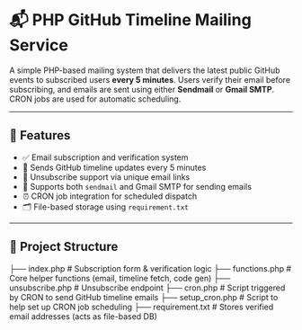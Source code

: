 # 📬 PHP GitHub Timeline Mailing Service

A simple PHP-based mailing system that delivers the latest public GitHub events to subscribed users **every 5 minutes**. Users verify their email before subscribing, and emails are sent using either **Sendmail** or **Gmail SMTP**. CRON jobs are used for automatic scheduling.

---

## 🚀 Features

- ✅ Email subscription and verification system
- 📩 Sends GitHub timeline updates every 5 minutes
- 🔐 Unsubscribe support via unique email links
- 📨 Supports both `sendmail` and Gmail SMTP for sending emails
- ⏰ CRON job integration for scheduled dispatch
- 🗂️ File-based storage using `requirement.txt`

---

## 📁 Project Structure
├── index.php # Subscription form & verification logic
├── functions.php # Core helper functions (email, timeline fetch, code gen)
├── unsubscribe.php # Unsubscribe endpoint
├── cron.php # Script triggered by CRON to send GitHub timeline emails
├── setup_cron.php # Script to help set up CRON job scheduling
├── requirement.txt # Stores verified email addresses (acts as file-based DB)
